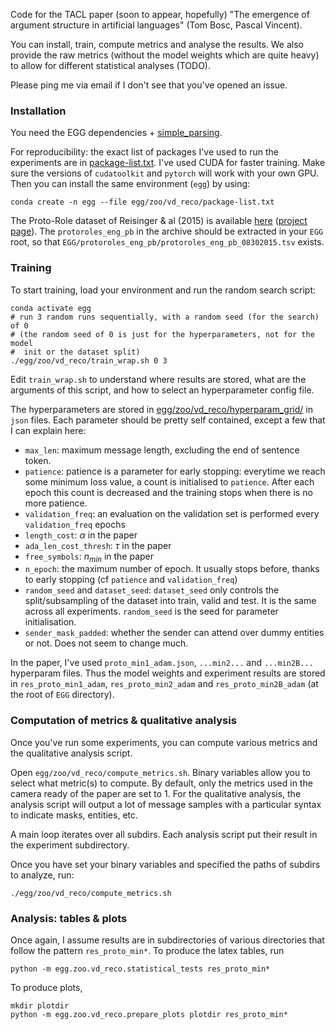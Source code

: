 Code for the TACL paper (soon to appear, hopefully) "The emergence of argument structure in artificial languages" (Tom Bosc, Pascal Vincent).

You can install, train, compute metrics and analyse the results. We also provide the raw metrics (without the model weights which are quite heavy) to allow for different statistical analyses (TODO).

Please ping me via email if I don't see that you've opened an issue.

### Installation

You need the EGG dependencies + [simple_parsing](https://github.com/lebrice/SimpleParsing/). 

For reproducibility: the exact list of packages I've used to run the experiments are in [package-list.txt](package-list.txt). I've used CUDA for faster training. Make sure the versions of `cudatoolkit` and `pytorch` will work with your own GPU. Then you can install the same environment (`egg`) by using:

```
conda create -n egg --file egg/zoo/vd_reco/package-list.txt
```

The Proto-Role dataset of Reisinger & al (2015) is available [here](http://decomp.io/projects/semantic-proto-roles/protoroles_eng_pb.tar.gz) ([project page](http://decomp.io/projects/semantic-proto-roles/)). The `protoroles_eng_pb` in the archive should be extracted in your `EGG` root, so that `EGG/protoroles_eng_pb/protoroles_eng_pb_08302015.tsv` exists. 

### Training

To start training, load your environment and run the random search script:

```
conda activate egg
# run 3 random runs sequentially, with a random seed (for the search) of 0
# (the random seed of 0 is just for the hyperparameters, not for the model 
#  init or the dataset split)
./egg/zoo/vd_reco/train_wrap.sh 0 3
```

Edit `train_wrap.sh` to understand where results are stored, what are the arguments of this script, and how to select an hyperparameter config file. 

The hyperparameters are stored in [egg/zoo/vd_reco/hyperparam_grid/](egg/zoo/vd_reco/hyperparam_grid/) in `json` files. Each parameter should be pretty self contained, except a few that I can explain here:

- `max_len`: maximum message length, excluding the end of sentence token.
- `patience`: patience is a parameter for early stopping: everytime we reach some minimum loss value, a count is initialised to `patience`. After each epoch this count is decreased and the training stops when there is no more patience. 
- `validation_freq`: an evaluation on the validation set is performed every `validation_freq` epochs
- `length_cost`: $\alpha$ in the paper
- `ada_len_cost_thresh`: $\tau$ in the paper
- `free_symbols`: $n_{min}$ in the paper
- `n_epoch`: the maximum number of epoch. It usually stops before, thanks to early stopping (cf `patience` and `validation_freq`)
- `random_seed` and `dataset_seed`: `dataset_seed` only controls the split/subsampling of the dataset into train, valid and test. It is the same across all experiments. `random_seed` is the seed for parameter initialisation.
- `sender_mask_padded`: whether the sender can attend over dummy entities or not. Does not seem to change much.

In the paper, I've used `proto_min1_adam.json`, `...min2...` and `...min2B...` hyperparam files. Thus the model weights and experiment results are stored in `res_proto_min1_adam`, `res_proto_min2_adam` and `res_proto_min2B_adam` (at the root of `EGG` directory).

### Computation of metrics & qualitative analysis

Once you've run some experiments, you can compute various metrics and the qualitative analysis script. 

Open `egg/zoo/vd_reco/compute_metrics.sh`. Binary variables allow you to select what metric(s) to compute. By default, only the metrics used in the camera ready of the paper are set to 1. For the qualitative analysis, the analysis script will output a lot of message samples with a particular syntax to indicate masks, entities, etc.

A main loop iterates over all subdirs. Each analysis script put their result in the experiment subdirectory.

Once you have set your binary variables and specified the paths of subdirs to analyze, run:

```
./egg/zoo/vd_reco/compute_metrics.sh
```

### Analysis: tables & plots

Once again, I assume results are in subdirectories of various directories that follow the pattern `res_proto_min*`. To produce the latex tables, run 

```
python -m egg.zoo.vd_reco.statistical_tests res_proto_min*
```

To produce plots,

```
mkdir plotdir
python -m egg.zoo.vd_reco.prepare_plots plotdir res_proto_min*
```

